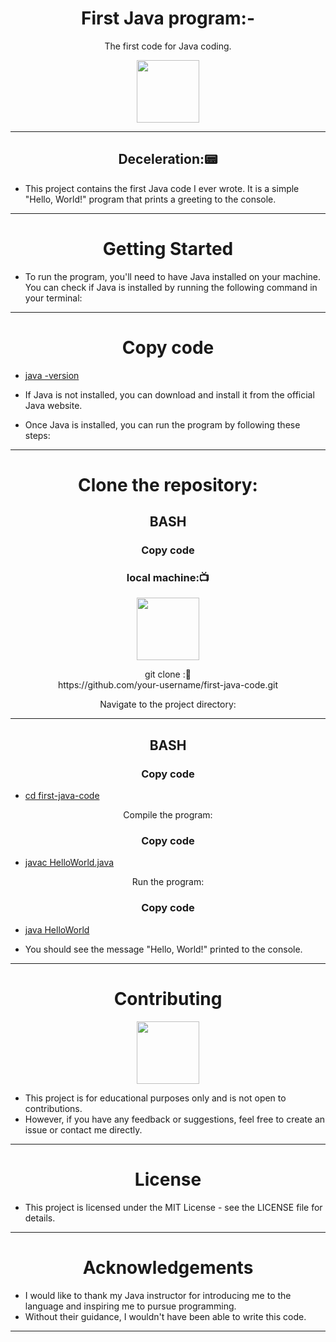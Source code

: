 <h1 align="center">First Java program:-</h1>
<p align="center">The first code for Java coding.</p>
<div align="center" >
<img height="100" wedith="100" src="https://www.gif-maniac.com/gifs/50/49799.gif"></div>
<hr>
<h2 align="center">Deceleration:📟</h2>

- This project contains the first Java code I ever wrote. It is a simple "Hello, World!" program that prints a greeting to the console.
<hr>
<h1 align="center">Getting Started</h1>

- To run the program, you'll need to have Java installed on your machine. You can check if Java is installed by running the following command in your terminal:
<hr>
<h1 align="center">Copy code</h1>

- [java -version](https://java:-version)

- If Java is not installed, you can download and install it from the official Java website.

- Once Java is installed, you can run the program by following these steps:
<hr>
<h1 align="center">Clone the repository:</h1>

<h2 align="center">BASH</h2>
<h3 align=" center" >Copy code </h3>
<h3 align=" center" >local machine:📺 </h3>
<div align="center" >
<img height="100" wedith="100" src="https://media1.giphy.com/media/dvsE3ncGE4g718CAqM/200.gif"></div>


<p  align=" center" >git clone :📝<br> https://github.com/your-username/first-java-code.git</p>
  
<p  align=" center" >Navigate to the project directory:</p>
<hr>

<h2 align="center">BASH</h2>
<h3 align=" center" >Copy code </h3>

- [cd first-java-code](https://cd:first-java-code)


<p  align=" center" >Compile the program:</p>

<h3 align=" center" >Copy code </h3>

- [javac HelloWorld.java](https://javac:HelloWorld.java)

<p  align=" center" >Run the program:</p>

<h3 align=" center" >Copy code </h3>

- [java HelloWorld](https://java:HelloWorld)

- You should see the message "Hello, World!" printed to the console.
<hr>
<h1 align="center">Contributing</h1>
<div align="center" >
<img height="100" wedith="100" src="https://64.media.tumblr.com/37cf2ab82df86208d35649d933358873/tumblr_n7swt41nz11rekr9fo4_r1_500.gif"></div>


- This project is for educational purposes only and is not open to contributions. 
- However, if you have any feedback or suggestions, feel free to create an issue or contact me directly.
<hr>
<h1 align="center">License</h1>

- This project is licensed under the MIT License - see the LICENSE file for details.
<hr>
<h1 align="center">Acknowledgements</h1>

- I would like to thank my Java instructor for introducing me to the language and inspiring me to pursue programming.
-  Without their guidance, I wouldn't have been able to write this code.

<hr>
